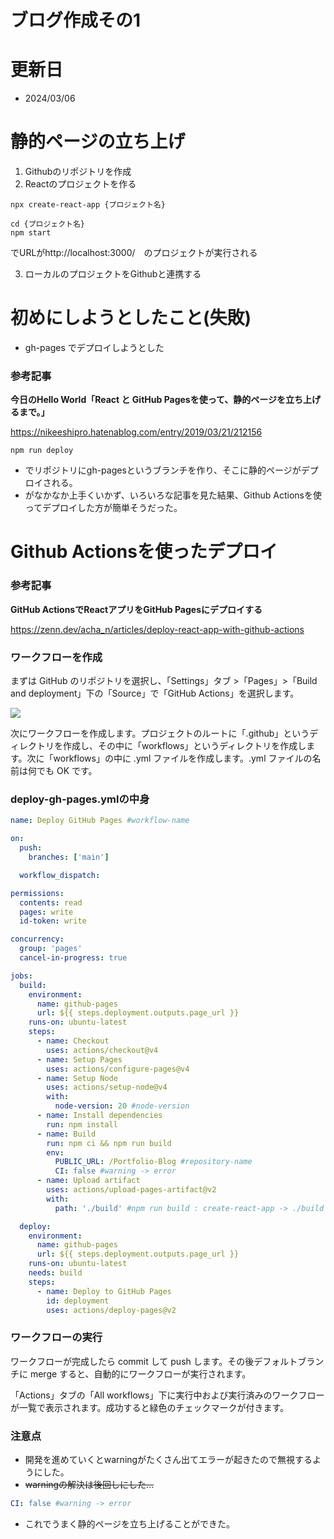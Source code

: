 # ブログ作成その1
# 更新日
- 2024/03/06
# 静的ページの立ち上げ
1. Githubのリポジトリを作成
2. Reactのプロジェクトを作る
```
npx create-react-app {プロジェクト名}
```
```
cd {プロジェクト名}
npm start
```
でURLがhttp://localhost:3000/　のプロジェクトが実行される

3. ローカルのプロジェクトをGithubと連携する

# 初めにしようとしたこと(失敗)
- gh-pages でデプロイしようとした

### 参考記事
**今日のHello World「React と GitHub Pagesを使って、静的ページを立ち上げるまで。」**

https://nikeeshipro.hatenablog.com/entry/2019/03/21/212156

```
npm run deploy
```
- でリポジトリにgh-pagesというブランチを作り、そこに静的ページがデプロイされる。
- がなかなか上手くいかず、いろいろな記事を見た結果、Github Actionsを使ってデプロイした方が簡単そうだった。

# Github Actionsを使ったデプロイ
### 参考記事
**GitHub ActionsでReactアプリをGitHub Pagesにデプロイする**

https://zenn.dev/acha_n/articles/deploy-react-app-with-github-actions

### ワークフローを作成
まずは GitHub のリポジトリを選択し、「Settings」タブ >「Pages」>「Build and deployment」下の「Source」で「GitHub Actions」を選択します。

![](/images/GithubActions.png)

次にワークフローを作成します。プロジェクトのルートに「.github」というディレクトリを作成し、その中に「workflows」というディレクトリを作成します。次に「workflows」の中に .yml ファイルを作成します。.yml ファイルの名前は何でも OK です。
### deploy-gh-pages.ymlの中身
```yml
name: Deploy GitHub Pages #workflow-name

on:
  push:
    branches: ['main']

  workflow_dispatch:

permissions:
  contents: read
  pages: write
  id-token: write

concurrency:
  group: 'pages'
  cancel-in-progress: true

jobs:
  build:
    environment:
      name: github-pages
      url: ${{ steps.deployment.outputs.page_url }}
    runs-on: ubuntu-latest
    steps:
      - name: Checkout
        uses: actions/checkout@v4
      - name: Setup Pages
        uses: actions/configure-pages@v4
      - name: Setup Node
        uses: actions/setup-node@v4
        with:
          node-version: 20 #node-version
      - name: Install dependencies
        run: npm install
      - name: Build
        run: npm ci && npm run build
        env:
          PUBLIC_URL: /Portfolio-Blog #repository-name
          CI: false #warning -> error
      - name: Upload artifact
        uses: actions/upload-pages-artifact@v2
        with:
          path: './build' #npm run build : create-react-app -> ./build

  deploy:
    environment:
      name: github-pages
      url: ${{ steps.deployment.outputs.page_url }}
    runs-on: ubuntu-latest
    needs: build
    steps:
      - name: Deploy to GitHub Pages
        id: deployment
        uses: actions/deploy-pages@v2
```

### ワークフローの実行
ワークフローが完成したら commit して push します。その後デフォルトブランチに merge すると、自動的にワークフローが実行されます。

「Actions」タブの「All workflows」下に実行中および実行済みのワークフローが一覧で表示されます。成功すると緑色のチェックマークが付きます。

### 注意点
- 開発を進めていくとwarningがたくさん出てエラーが起きたので無視するようにした。
- ~~warningの解決は後回しにした...~~ 

```yml
CI: false #warning -> error
```

- これでうまく静的ページを立ち上げることができた。